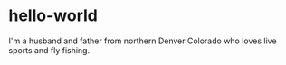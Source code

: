 # hello-world
I'm a husband and father from northern Denver Colorado who loves live sports and fly fishing.

